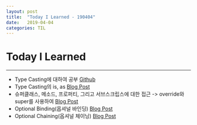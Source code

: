 ```yaml
---
layout: post
title:  "Today I Learned - 190404"
date:   2019-04-04
categories: TIL
---
```


# Today I Learned

---

- Type Casting에 대하여 공부 [Github](./Swift-Study/2019-04-04-TypeCasting.playground/)
- Type Casting의 is, as [Blog Post](https://vincentgeranium.github.io/swift/2019/04/04/typeCasting-isAndas.html)
- 슈퍼클래스, 메소드, 프로퍼티, 그리고 서브스크립스에 대한 접근 -> override와 super를 사용하여 [Blog Post](https://vincentgeranium.github.io/swift/2019/04/04/override-super.html)
- Optional Binding(옵셔널 바인딩) [Blog Post](https://vincentgeranium.github.io/swift/2019/04/04/Optional-Binding.html)
- Optional Chaining(옵셔널 체이닝) [Blog Post](https://vincentgeranium.github.io/swift/2019/04/04/Optional-Chaining.html)

